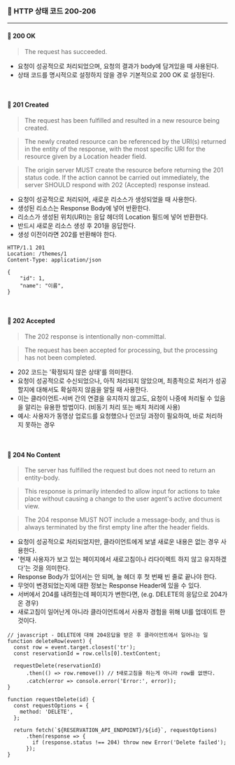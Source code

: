 ### 🔶 HTTP 상태 코드 200-206
---

#### 🔸 200 OK
> The request has succeeded.

- 요청이 성공적으로 처리되었으며, 요청의 결과가 body에 담겨있을 때 사용된다.
- 상태 코드를 명시적으로 설정하지 않을 경우 기본적으로 200 OK 로 설정된다.

<br>

#### 🔸 201 Created
> The request has been fulfilled and resulted in a new resource being created.

> The newly created resource can be referenced by the URI(s) returned in the entity of the response, with the most specific URI for the resource given by a Location header field.

> The origin server MUST create the resource before returning the 201 status code. If the action cannot be carried out immediately, the server SHOULD respond with 202 (Accepted) response instead.

- 요청이 성공적으로 처리되어, 새로운 리소스가 생성되었을 때 사용한다.
- 생성된 리소스는 Response Body에 넣어 반환한다.
- 리소스가 생성된 위치(URI)는 응답 헤더의 Location 필드에 넣어 반환한다.
- 반드시 새로운 리소스 생성 후 201을 응답한다.
- 생성 이전이라면 202를 반환해야 한다.

```
HTTP/1.1 201
Location: /themes/1
Content-Type: application/json

{
    "id": 1,
    "name": "이름",
}
```

<br>

#### 🔸 202 Accepted
> The 202 response is intentionally non-committal. 

> The request has been accepted for processing, but the processing has not been completed.

- 202 코드는 '확정되지 않은 상태'를 의미한다.
- 요청이 성공적으로 수신되었으나, 아직 처리되지 않았으며, 최종적으로 처리가 성공할지에 대해서도 확실하지 않음을 알릴 때 사용한다.
- 이는 클라이언트-서버 간의 연결을 유지하지 않고도, 요청이 나중에 처리될 수 있음을 알리는 유용한 방법이다. (비동기 처리 또는 배치 처리에 사용)
-  예시: 사용자가 동영상 업로드를 요청했으나 인코딩 과정이 필요하여, 바로 처리하지 못하는 경우

<br>

#### 🔸 204 No Content

> The server has fulfilled the request but does not need to return an entity-body.

> This response is primarily intended to allow input for actions to take place without causing a change to the user agent's active document view.

> The 204 response MUST NOT include a message-body, and thus is always terminated by the first empty line after the header fields.

- 요청이 성공적으로 처리되었지만, 클라이언트에게 보낼 새로운 내용은 없는 경우 사용한다.
- '현재 사용자가 보고 있는 페이지에서 새로고침이나 리다이렉트 하지 않고 유지하겠다'는 것을 의미한다.
- Response Body가 있어서는 안 되며, 늘 헤더 후 첫 번째 빈 줄로 끝나야 한다.
- 무엇이 변경되었는지에 대한 정보는 Response Header에 있을 수 있다.
- 서버에서 204를 내려줬는데 페이지가 변한다면, (e.g. DELETE의 응답으로 204가 온 경우)
- 새로고침이 일어난게 아니라 클라이언트에서 사용자 경험을 위해 UI를 업데이트 한 것이다.

```
// javascript - DELETE에 대해 204응답을 받은 후 클라이언트에서 일어나는 일
function deleteRow(event) {
  const row = event.target.closest('tr');
  const reservationId = row.cells[0].textContent;

  requestDelete(reservationId)
      .then(() => row.remove()) // ❗새로고침을 하는게 아니라 row를 없앤다.
      .catch(error => console.error('Error:', error));
}

function requestDelete(id) {
  const requestOptions = {
    method: 'DELETE',
  };

  return fetch(`${RESERVATION_API_ENDPOINT}/${id}`, requestOptions)
      .then(response => {
        if (response.status !== 204) throw new Error('Delete failed');
      });
}
```
